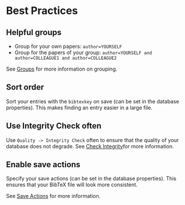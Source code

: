 # Best Practices

## Helpful groups

* Group for your own papers: `author=YOURSELF`
* Group for the papers of your group: `author=YOURSELF and author=COLLEAGUE1 and author=COLLEAGUE2`

See [Groups](../finding-sorting-and-cleaning-entries/groups.md) for more information on grouping.

## Sort order

Sort your entries with the `bibtexkey` on save \(can be set in the database properties\). This makes finding an entry easier in a large file.

## Use Integrity Check often

Use `Quality -> Integrity Check` often to ensure that the quality of your database does not degrade. See [Check Integrity](../finding-sorting-and-cleaning-entries/checkintegrity.md)for more information.

## Enable save actions

Specify your save actions \(can be set in the database properties\). This ensures that your BibTeX file will look more consistent.

See [Save Actions](saveactions.md) for more information.


